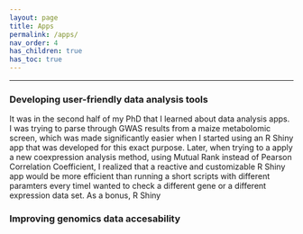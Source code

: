 ```yaml
---
layout: page
title: Apps
permalink: /apps/
nav_order: 4
has_children: true
has_toc: true
---
```


---

### Developing user-friendly data analysis tools

It was in the second half of my PhD that I learned about data analysis apps. I was trying to parse through GWAS results from a maize metabolomic screen, which was made significantly easier when I started using an R Shiny app that was developed for this exact purpose. Later, when trying to a apply a new coexpression analysis method, using Mutual Rank instead of Pearson Correlation Coefficient, I realized that a reactive and customizable R Shiny app would be more efficient than running a short scripts with different paramters every timeI wanted to check a different gene or a different expression data set. As a bonus, R Shiny       

### Improving genomics data accesability

